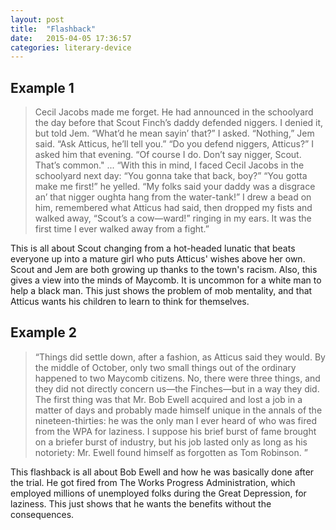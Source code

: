 ```yaml
---
layout: post
title:  "Flashback"
date:   2015-04-05 17:36:57
categories: literary-device
---
```


## Example 1
> Cecil Jacobs made me forget. He had announced in the schoolyard the day before that Scout Finch’s daddy defended niggers. I denied it, but told Jem.
“What’d he mean sayin’ that?” I asked.
“Nothing,” Jem said. “Ask Atticus, he’ll tell you.”
“Do you defend niggers, Atticus?” I asked him that evening.
“Of course I do. Don’t say nigger, Scout. That’s common."
...
“With this in mind, I faced Cecil Jacobs in the schoolyard next day: “You gonna take that back, boy?”
“You gotta make me first!” he yelled. “My folks said your daddy was a disgrace an’ that nigger oughta hang from the water-tank!”
I drew a bead on him, remembered what Atticus had said, then dropped my fists and walked away, “Scout’s a cow—ward!” ringing in my ears. It was the first time I ever walked away from a fight.”

This is all about Scout changing from a hot-headed lunatic that beats everyone up into a mature girl who puts Atticus' wishes above her own. Scout and Jem are both growing up thanks to the town's racism. Also, this gives a view into the minds of Maycomb. It is uncommon for a white man to help a black man. This just shows the problem of mob mentality, and that Atticus wants his children to learn to think for themselves.

## Example 2
>“Things did settle down, after a fashion, as Atticus said they would. By the middle of October, only two small things out of the ordinary happened to two Maycomb citizens. No, there were three things, and they did not directly concern us—the Finches—but in a way they did.
The first thing was that Mr. Bob Ewell acquired and lost a job in a matter of days and probably made himself unique in the annals of the nineteen-thirties: he was the only man I ever heard of who was fired from the WPA for laziness. I suppose his brief burst of fame brought on a briefer burst of industry, but his job lasted only as long as his notoriety: Mr. Ewell found himself as forgotten as Tom Robinson. ”

This flashback is all about Bob Ewell and how he was basically done after the trial. He got fired from The Works Progress Administration, which employed millions of unemployed folks during the Great Depression, for laziness. This just shows that he wants the benefits without the consequences. 
